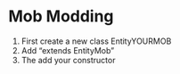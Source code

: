 # Mob Modding #

1. First create a new class EntityYOURMOB
2.	Add “extends EntityMob”
3.	The add your constructor

